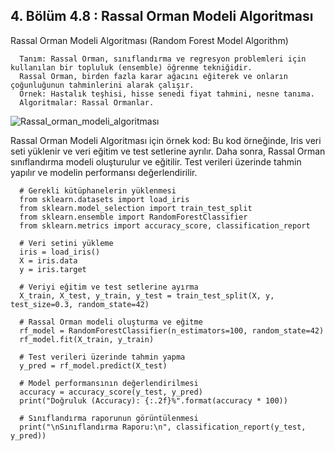## 4. Bölüm 4.8 : Rassal Orman Modeli Algoritması

Rassal Orman Modeli Algoritması (Random Forest Model Algorithm)

      Tanım: Rassal Orman, sınıflandırma ve regresyon problemleri için kullanılan bir topluluk (ensemble) öğrenme tekniğidir. 
      Rassal Orman, birden fazla karar ağacını eğiterek ve onların çoğunluğunun tahminlerini alarak çalışır.
      Örnek: Hastalık teşhisi, hisse senedi fiyat tahmini, nesne tanıma.
      Algoritmalar: Rassal Ormanlar.


![Rassal_orman_modeli_algoritması](../Rassal_orman_modeli_algoritması.png)

Rassal Orman Modeli Algoritması için örnek kod: Bu kod örneğinde, Iris veri seti yüklenir ve veri eğitim ve test setlerine ayrılır. Daha sonra, Rassal Orman sınıflandırma modeli oluşturulur ve eğitilir. Test verileri üzerinde tahmin yapılır ve modelin performansı değerlendirilir.

      # Gerekli kütüphanelerin yüklenmesi
      from sklearn.datasets import load_iris
      from sklearn.model_selection import train_test_split
      from sklearn.ensemble import RandomForestClassifier
      from sklearn.metrics import accuracy_score, classification_report
      
      # Veri setini yükleme
      iris = load_iris()
      X = iris.data
      y = iris.target
      
      # Veriyi eğitim ve test setlerine ayırma
      X_train, X_test, y_train, y_test = train_test_split(X, y, test_size=0.3, random_state=42)
      
      # Rassal Orman modeli oluşturma ve eğitme
      rf_model = RandomForestClassifier(n_estimators=100, random_state=42)
      rf_model.fit(X_train, y_train)
      
      # Test verileri üzerinde tahmin yapma
      y_pred = rf_model.predict(X_test)
      
      # Model performansının değerlendirilmesi
      accuracy = accuracy_score(y_test, y_pred)
      print("Doğruluk (Accuracy): {:.2f}%".format(accuracy * 100))
      
      # Sınıflandırma raporunun görüntülenmesi
      print("\nSınıflandırma Raporu:\n", classification_report(y_test, y_pred))
